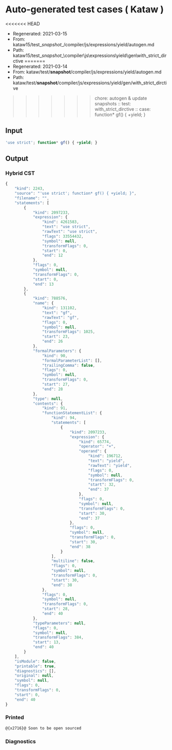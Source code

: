 # Auto-generated test cases ( Kataw )
<<<<<<< HEAD
- Regenerated: 2021-03-15
- From: kataw15/test\__snapshot__/compiler/js/expressions/yield/autogen.md
- Path: kataw15/test\__snapshot__\compiler\js\expressions\yield\gen\with_strict_dirctive
=======
- Regenerated: 2021-03-14
- From: kataw/test/__snapshot__/compiler/js/expressions/yield/autogen.md
- Path: kataw/test/__snapshot__/compiler/js/expressions/yield/gen/with_strict_dirctive
>>>>>>> chore: autogen & update snapshots
> :: test: with_strict_dirctive
> :: case: function* gf() { +yield; }
## Input

`````js
'use strict'; function* gf() { +yield; }
`````

## Output

### Hybrid CST

```javascript
{
    "kind": 2243,
    "source": "'use strict'; function* gf() { +yield; }",
    "filename": "",
    "statements": [
        {
            "kind": 2097233,
            "expression": {
                "kind": 4261583,
                "text": "use strict",
                "rawText": "use strict",
                "flags": 33554432,
                "symbol": null,
                "transformFlags": 0,
                "start": 0,
                "end": 12
            },
            "flags": 0,
            "symbol": null,
            "transformFlags": 0,
            "start": 0,
            "end": 13
        },
        {
            "kind": 788576,
            "name": {
                "kind": 131102,
                "text": "gf",
                "rawText": "gf",
                "flags": 0,
                "symbol": null,
                "transformFlags": 1025,
                "start": 23,
                "end": 26
            },
            "formalParameters": {
                "kind": 90,
                "formalParameterList": [],
                "trailingComma": false,
                "flags": 0,
                "symbol": null,
                "transformFlags": 0,
                "start": 27,
                "end": 28
            },
            "type": null,
            "contents": {
                "kind": 91,
                "functionStatementList": {
                    "kind": 94,
                    "statements": [
                        {
                            "kind": 2097233,
                            "expression": {
                                "kind": 65774,
                                "operator": "+",
                                "operand": {
                                    "kind": 196712,
                                    "text": "yield",
                                    "rawText": "yield",
                                    "flags": 0,
                                    "symbol": null,
                                    "transformFlags": 0,
                                    "start": 32,
                                    "end": 37
                                },
                                "flags": 0,
                                "symbol": null,
                                "transformFlags": 0,
                                "start": 30,
                                "end": 37
                            },
                            "flags": 0,
                            "symbol": null,
                            "transformFlags": 0,
                            "start": 30,
                            "end": 38
                        }
                    ],
                    "multiline": false,
                    "flags": 0,
                    "symbol": null,
                    "transformFlags": 0,
                    "start": 30,
                    "end": 38
                },
                "flags": 0,
                "symbol": null,
                "transformFlags": 0,
                "start": 28,
                "end": 40
            },
            "typeParameters": null,
            "flags": 0,
            "symbol": null,
            "transformFlags": 384,
            "start": 13,
            "end": 40
        }
    ],
    "isModule": false,
    "printable": true,
    "diagnostics": [],
    "original": null,
    "symbol": null,
    "flags": 0,
    "transformFlags": 0,
    "start": 0,
    "end": 40
}
```

### Printed

```javascript
@{x2716}@ Soon to be open sourced
```

### Diagnostics

```javascript

```

